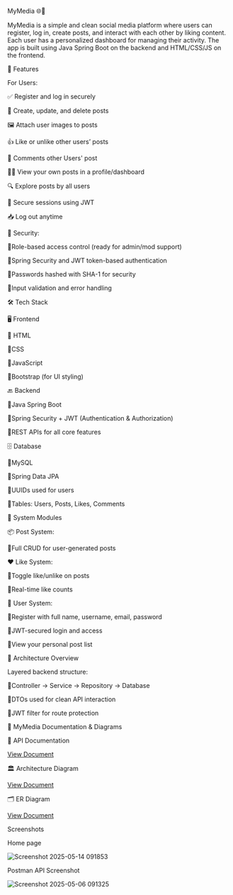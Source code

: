 MyMedia 🌐💬

MyMedia is a simple and clean social media platform where users can register, log in, create posts, and interact with each other by liking content. Each user has a personalized dashboard for managing their activity. The app is built using Java Spring Boot on the backend and HTML/CSS/JS on the frontend.

🌟 Features

For Users:

  ✅ Register and log in securely
  
  📝 Create, update, and delete posts
  
  🖼️ Attach user images to posts
  
  👍 Like or unlike other users’ posts
  
  💬 Comments other Users' post
  
  🧑‍💻 View your own posts in a profile/dashboard
  
  🔍 Explore posts by all users
  
  🔐 Secure sessions using JWT
  
  📥 Log out anytime
  
  🔐 Security:
  
  🔹Role-based access control (ready for admin/mod support)
  
  🔹Spring Security and JWT token-based authentication
  
  🔹Passwords hashed with SHA-1 for security
  
  🔹Input validation and error handling

🛠️ Tech Stack

🖥️ Frontend

🔹 HTML

🔹CSS

🔹JavaScript

🔹Bootstrap (for UI styling)

🔙 Backend

🔹Java Spring Boot

🔹Spring Security + JWT (Authentication & Authorization)

🔹REST APIs for all core features

🗄️ Database

🔹MySQL

🔹Spring Data JPA

🔹UUIDs used for users

🔹Tables: Users, Posts, Likes, Comments

🔄 System Modules

📦 Post System:

🔹Full CRUD for user-generated posts

❤️ Like System:

🔹Toggle like/unlike on posts

🔹Real-time like counts

👤 User System:

🔹Register with full name, username, email, password

🔹JWT-secured login and access

🔹View your personal post list

🧩 Architecture Overview

Layered backend structure:

🔹Controller → Service → Repository → Database

🔹DTOs used for clean API interaction

🔹JWT filter for route protection

📄 MyMedia Documentation & Diagrams

📘 API Documentation

[View Document](https://docs.google.com/document/d/10mvREV788nlk1FDUE6_UJDKBmeJ38sO78OvCEzkH7mE/edit?usp=sharing)  

🏛️ Architecture Diagram

[View Document](https://docs.google.com/document/d/1XpRz506_RmZErh7j4WTksIsSbCpeNb4Fcl8RM4-c1no/edit?usp=sharing)  

🗂️ ER Diagram

[View Document](https://docs.google.com/document/d/14y6QYdzFT3BTIuudWl-9N8jXcSFxYVlFPFOcqKSP25Y/edit?usp=sharing) 

Screenshots

  Home page

  ![Screenshot 2025-05-14 091853](https://github.com/user-attachments/assets/6d4c9854-4326-41a6-a418-4728579509dc)

  Postman API Screenshot
 
  ![Screenshot 2025-05-06 091325](https://github.com/user-attachments/assets/a4f7c066-c03f-4ad0-895e-1a237a62f63d)

